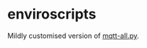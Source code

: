 # enviroscripts

Mildly customised version of [mqtt-all.py](https://github.com/pimoroni/enviroplus-python/blob/master/examples/mqtt-all.py).
